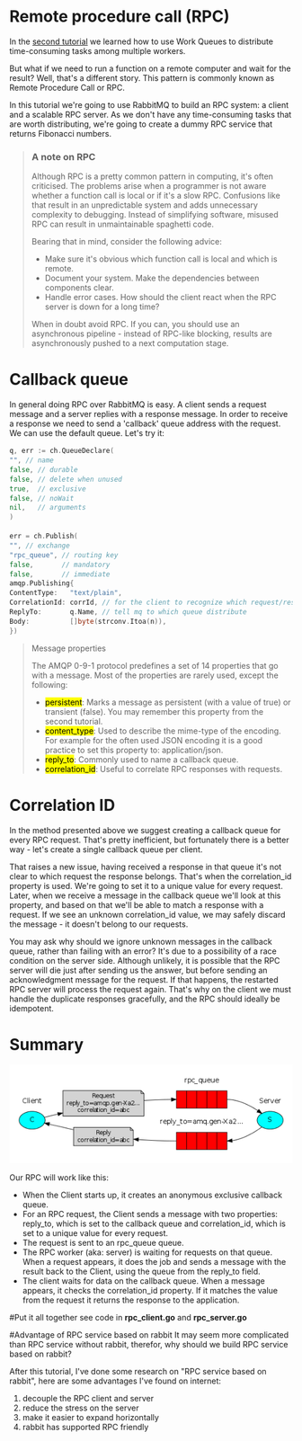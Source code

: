 # Remote procedure call (RPC)

In the [second tutorial](../tutorial2-Work-Queues) we learned how to use Work Queues to distribute time-consuming tasks
among multiple workers.

But what if we need to run a function on a remote computer and wait for the result? Well, that's a different story. This
pattern is commonly known as Remote Procedure Call or RPC.

In this tutorial we're going to use RabbitMQ to build an RPC system: a client and a scalable RPC server. As we don't
have any time-consuming tasks that are worth distributing, we're going to create a dummy RPC service that returns
Fibonacci numbers.

> ### A note on RPC
>
>Although RPC is a pretty common pattern in computing, it's often criticised. The problems arise when a programmer is
> not aware whether a function call is local or if it's a slow RPC. Confusions like that result in an unpredictable
> system and adds unnecessary complexity to debugging. Instead of simplifying software, misused RPC can result in
> unmaintainable spaghetti code.
>
>Bearing that in mind, consider the following advice:
>
>* Make sure it's obvious which function call is local and which is remote.
>* Document your system. Make the dependencies between components clear.
>* Handle error cases. How should the client react when the RPC server is down for a long time?
>
>When in doubt avoid RPC. If you can, you should use an asynchronous pipeline - instead of RPC-like blocking, results
> are asynchronously pushed to a next computation stage.

# Callback queue

In general doing RPC over RabbitMQ is easy. A client sends a request message and a server replies with a response
message. In order to receive a response we need to send a 'callback' queue address with the request. We can use the
default queue. Let's try it:

```go
q, err := ch.QueueDeclare(
"", // name
false, // durable
false, // delete when unused
true,  // exclusive
false, // noWait
nil,   // arguments
)

err = ch.Publish(
"", // exchange
"rpc_queue", // routing key
false,       // mandatory
false,       // immediate
amqp.Publishing{
ContentType:   "text/plain",
CorrelationId: corrId, // for the client to recognize which request/response
ReplyTo:       q.Name, // tell mq to which queue distribute
Body:          []byte(strconv.Itoa(n)),
})
```

> Message properties
>
>The AMQP 0-9-1 protocol predefines a set of 14 properties that go with a message. Most of the properties are rarely used,
> except the following:
>
>- <mark>persistent</mark>: Marks a message as persistent (with a value of true) or transient (false). You may remember
   > this property from the second tutorial.
>- <mark>content_type</mark>: Used to describe the mime-type of the encoding. For example for the often used JSON
   > encoding it is a good practice to set this property to: application/json.
>- <mark>reply_to</mark>: Commonly used to name a callback queue.
>- <mark>correlation_id</mark>: Useful to correlate RPC responses with requests.

# Correlation ID

In the method presented above we suggest creating a callback queue for every RPC request. That's pretty inefficient, but
fortunately there is a better way - let's create a single callback queue per client.

That raises a new issue, having received a response in that queue it's not clear to which request the response belongs.
That's when the correlation_id property is used. We're going to set it to a unique value for every request. Later, when
we receive a message in the callback queue we'll look at this property, and based on that we'll be able to match a
response with a request. If we see an unknown correlation_id value, we may safely discard the message - it doesn't
belong to our requests.

You may ask why should we ignore unknown messages in the callback queue, rather than failing with an error? It's due to
a possibility of a race condition on the server side. Although unlikely, it is possible that the RPC server will die
just after sending us the answer, but before sending an acknowledgment message for the request. If that happens, the
restarted RPC server will process the request again. That's why on the client we must handle the duplicate responses
gracefully, and the RPC should ideally be idempotent.

# Summary

![rpc](rpc-tutorial.png)

Our RPC will work like this:

- When the Client starts up, it creates an anonymous exclusive callback queue.
- For an RPC request, the Client sends a message with two properties:  reply_to, which is set to the callback queue and
  correlation_id, which is set to a unique value for every request.
- The request is sent to an rpc_queue queue.
- The RPC worker (aka: server) is waiting for requests on that queue. When a request appears, it does the job and sends
  a message with the result back to the Client, using the queue from the reply_to field.
- The client waits for data on the callback queue. When a message appears, it checks the correlation_id property. If it
  matches the value from the request it returns the response to the application.

#Put it all together
see code in **rpc_client.go** and **rpc_server.go**

#Advantage of RPC service based on rabbit
It may seem more complicated than RPC service without rabbit, therefor, why should we build RPC service based on rabbit?

After this tutorial, I've done some research on "RPC service based on rabbit", here are some advantages
I've found on internet:
1. decouple the RPC client and server
2. reduce the stress on the server
3. make it easier to expand horizontally
4. rabbit has supported RPC friendly
